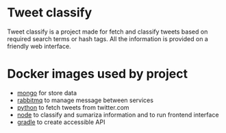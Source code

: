 # Tweet classify

Tweet classify is a project made for fetch and classify tweets based on required search terms or hash tags. All the
information is provided on a friendly web interface.

# Docker images used by project

- [mongo](https://hub.docker.com/_/mongo) for store data
- [rabbitmq](https://hub.docker.com/_/rabbitmq) to manage message between services
- [python](https://hub.docker.com/_/python) to fetch tweets from twitter.com
- [node](https://hub.docker.com/_/node) to classify and sumariza information and to run frontend interface
- [gradle](https://hub.docker.com/_/gradle) to create accessible API
